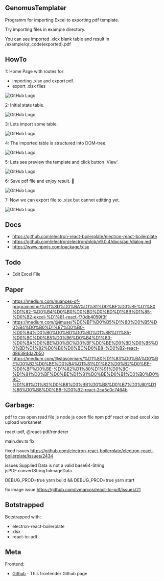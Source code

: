 ## GenomusTemplater

Programm for importing Excel to exporting pdf template.

Try importing files in example directory.

You can see imported .xlcx blank table and result in /example/qr_code(exported).pdf

## HowTo

1: Home Page with routes for: 
* importing .xlsx and export pdf.
* export .xlsx files

![GitHub Logo](/i/1.png) 

2: Initial state table.

![GitHub Logo](/i/2.png) 

3: Lets import some table.

![GitHub Logo](/i/3.png)

4: The imported table is structured into DOM-tree.

![GitHub Logo](/i/4.png)  

5: Lets see preview the template and click button 'View'.

![GitHub Logo](/i/5.png) 

6: Save pdf file and enjoy result. :tada:

![GitHub Logo](/i/6.png) 

7: Now we can export file to .xlsx but cannot editting yet.

![GitHub Logo](/i/7.png) 

## Docs

* https://github.com/electron-react-boilerplate/electron-react-boilerplate
* https://github.com/electron/electron/blob/v9.0.4/docs/api/dialog.md
* https://www.npmjs.com/package/xlsx

## Todo

* Edit Excel File

## Paper

* https://medium.com/nuances-of-programming/%D1%8D%D0%BA%D1%81%D0%BF%D0%BE%D1%80%D1%82-%D0%B4%D0%B0%D0%BD%D0%BD%D1%8B%D1%85-%D0%B2-excel-%D1%81-react-f70db4059f3f
* https://medium.com/@jmuse/%D0%BF%D0%B5%D1%80%D0%B5%D0%B4%D0%B0%D1%87%D0%B0-%D0%B4%D0%B0%D0%BD%D0%BD%D1%8B%D1%85-%D0%BC%D0%B5%D0%B6%D0%B4%D1%83-%D0%BA%D0%BE%D0%BC%D0%BF%D0%BE%D0%BD%D0%B5%D0%BD%D1%82%D0%B0%D0%BC%D0%B8-%D0%B2-react-d86394da2b50
* https://medium.com/@stasonmars/%D1%80%D1%83%D0%BA%D0%BE%D0%B2%D0%BE%D0%B4%D1%81%D1%82%D0%B2%D0%BE-%D0%BF%D0%BE-%D1%82%D1%80%D1%91%D0%BC-%D1%81%D0%BF%D0%BE%D1%81%D0%BE%D0%B1%D0%B0%D0%BC-%D1%81%D1%82%D0%B8%D0%BB%D0%B8%D0%B7%D0%B0%D1%86%D0%B8%D0%B8-%D0%B2-react-2ca5c0c7464b

## Garbage:

pdf to css
open read file js
node js open file
npm pdf
react onload excel
xlsx upload worksheet

react-pdf, @react-pdf/renderer

main.dev.ts fix:

fixed issues
https://github.com/electron-react-boilerplate/electron-react-boilerplate/issues/2434

issues
Supplied Data is not a valid base64-String jsPDF.convertStringToImageData

DEBUG_PROD=true yarn build && DEBUG_PROD=true yarn start

fix image issue
https://github.com/ivmarcos/react-to-pdf/issues/21

## Botstrapped

Botstrapped with:

* electron-react-boilerplate
* xlsx
* react-to-pdf

## Meta

Frontend:
- [Github](https://github.com/Barklim) - This frontender Github page